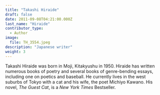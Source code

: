```yaml
---
title: "Takashi Hiraide"
draft: false
date: 2011-09-08T04:21:00.000Z
last_name: "Hiraide"
contributor_type:
  - Author
image:
  file: TH_3554.jpeg
description: "Japanese writer"
weight: 3
---
```


Takashi Hiraide was born in Moji, Kitakyushu in 1950. Hiraide has written numerous books of poetry and several books of genre-bending essays, including one on poetics and baseball. He currently lives in the west suburbs of Tokyo with a cat and his wife, the poet Michiyo Kawano. His novel, _The Guest Cat_, is a _New York Times_ Bestseller.

